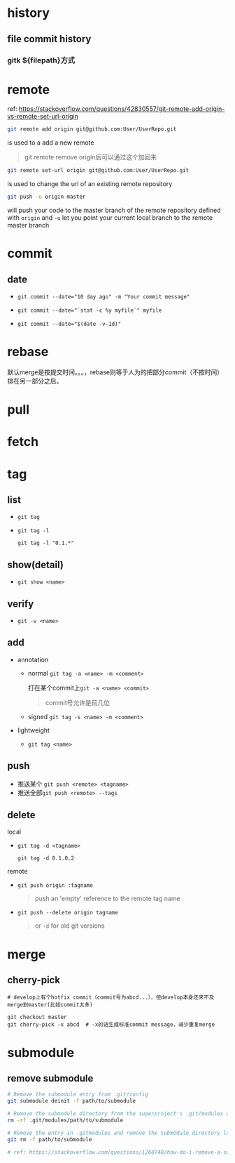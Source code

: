 # history



## file commit history



### gitk ${filepath}方式



# remote

ref: https://stackoverflow.com/questions/42830557/git-remote-add-origin-vs-remote-set-url-origin



```sh
git remote add origin git@github.com:User/UserRepo.git
```

is used to a add a new remote

> git remote remove origin后可以通过这个加回来



```sh
git remote set-url origin git@github.com:User/UserRepo.git
```

is used to change the url of an existing remote repository

```sh
git push -u origin master
```

will push your code to the master branch of the remote repository defined with `origin` and `-u` let you point your current local branch to the remote master branch







# commit



## date



* `git commit --date="10 day ago" -m "Your commit message" `

* ```shell
  git commit --date="`stat -c %y myfile`" myfile
  ```

* `git commit --date="$(date -v-1d)"`






# rebase



默认merge是按提交时间。。。，rebase则等于人为的把部分commit（不按时间）排在另一部分之后。



# pull



# fetch





# tag



## list



* `git tag`

* `git tag -l`

  `git tag -l "0.1.*"`



## show(detail)



* `git show <name>`



## verify



* `git -v <name>`



## add



* annotation

  * normal `git tag -a <name> -m <comment>`

    打在某个commit上`git -a <name> <commit>`

    > commit号允许是前几位

  * signed `git tag -s <name> -m <comment>`

* lightweight

  * `git tag <name>`



## push



* 推送某个 `git push <remote> <tagname>`
* 推送全部`git push <remote> --tags`




## delete



local

* `git tag -d <tagname>`

  `git tag -d 0.1.0.2`




remote

* `git push origin :tagname` 

  > push an 'empty' reference to the remote tag name

* `git push --delete origin tagname`

  > or `-d` for old git versions



# merge



## cherry-pick



```shell
# develop上有个hotfix commit（commit号为abcd...），但develop本身还来不及merge到master(比如commit太多)

git checkout master
git cherry-pick -x abcd  # -x的话生成标准commit message，减少重复merge
```





# submodule



## remove submodule

```sh
# Remove the submodule entry from .git/config
git submodule deinit -f path/to/submodule

# Remove the submodule directory from the superproject's .git/modules directory
rm -rf .git/modules/path/to/submodule

# Remove the entry in .gitmodules and remove the submodule directory located at path/to/submodule
git rm -f path/to/submodule

# ref: https://stackoverflow.com/questions/1260748/how-do-i-remove-a-submodule/36593218#36593218
```



























